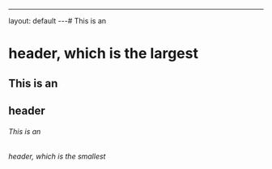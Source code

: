 ---
layout: default
---# This is an <h1> header, which is the largest
## This is an <h2> header
###### This is an <h6> header, which is the smallest
